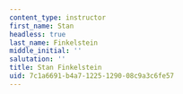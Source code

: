 ```yaml
---
content_type: instructor
first_name: Stan
headless: true
last_name: Finkelstein
middle_initial: ''
salutation: ''
title: Stan Finkelstein
uid: 7c1a6691-b4a7-1225-1290-08c9a3c6fe57
---
```

